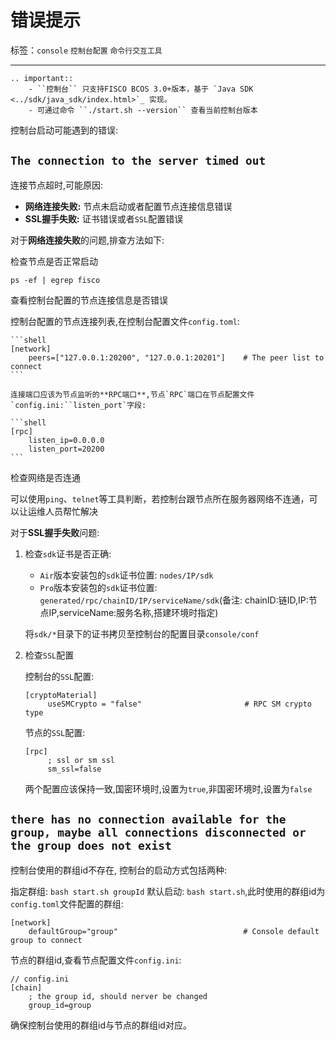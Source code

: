 # 错误提示

标签：``console`` ``控制台配置`` ``命令行交互工具``

---------

```eval_rst
.. important::
    - ``控制台`` 只支持FISCO BCOS 3.0+版本，基于 `Java SDK <../sdk/java_sdk/index.html>`_ 实现。
    - 可通过命令 ``./start.sh --version`` 查看当前控制台版本
```

控制台启动可能遇到的错误:

## `The connection to the server timed out`

连接节点超时,可能原因:

- **网络连接失败:** 节点未启动或者配置节点连接信息错误
- **SSL握手失败:** 证书错误或者`SSL`配置错误

对于**网络连接失败**的问题,排查方法如下:

检查节点是否正常启动

`ps -ef | egrep fisco`

查看控制台配置的节点连接信息是否错误

   控制台配置的节点连接列表,在控制台配置文件`config.toml`:

    ```shell
    [network]
        peers=["127.0.0.1:20200", "127.0.0.1:20201"]    # The peer list to connect
    ```

    连接端口应该为节点监听的**RPC端口**,节点`RPC`端口在节点配置文件`config.ini:``listen_port`字段:

    ```shell
    [rpc]
        listen_ip=0.0.0.0
        listen_port=20200
    ```

检查网络是否连通

   可以使用`ping`、`telnet`等工具判断，若控制台跟节点所在服务器网络不连通，可以让运维人员帮忙解决

对于**SSL握手失败**问题:

1. 检查`sdk`证书是否正确:

    - `Air`版本安装包的`sdk`证书位置: `nodes/IP/sdk`
    - `Pro`版本安装包的`sdk`证书位置: `generated/rpc/chainID/IP/serviceName/sdk`(备注: chainID:链ID,IP:节点IP,serviceName:服务名称,搭建环境时指定)

    将`sdk/*`目录下的证书拷贝至控制台的配置目录`console/conf`

2. 检查`SSL`配置

   控制台的`SSL`配置:

   ```shell
   [cryptoMaterial]
        useSMCrypto = "false"                       # RPC SM crypto type
   ```

   节点的`SSL`配置:

   ```shell
   [rpc]
        ; ssl or sm ssl
        sm_ssl=false
   ```

   两个配置应该保持一致,国密环境时,设置为`true`,非国密环境时,设置为`false`

## `there has no connection available for the group, maybe all connections disconnected or the group does not exist`

控制台使用的群组id不存在, 控制台的启动方式包括两种:

指定群组: `bash start.sh groupId`
默认启动: `bash start.sh`,此时使用的群组id为`config.toml`文件配置的群组:

```shell
[network]   
    defaultGroup="group"                            # Console default group to connect
```

节点的群组id,查看节点配置文件`config.ini`:

```shell
// config.ini
[chain]
    ; the group id, should nerver be changed
    group_id=group
```

确保控制台使用的群组id与节点的群组id对应。
